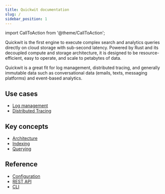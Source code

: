 ```yaml
---
title: Quickwit documentation
slug: /
sidebar_position: 1
---
```


import CallToAction from '@theme/CallToAction';

Quickwit is the first engine to execute complex search and analytics queries directly on cloud storage with sub-second latency. Powered by Rust and its decoupled compute and storage architecture, it is designed to be resource-efficient, easy to operate, and scale to petabytes of data.

Quickwit is a great fit for log management, distributed tracing, and generally immutable data such as conversational data (emails, texts, messaging platforms) and event-based analytics.

<CallToAction
heading='Get started with Quickwit'
description='Get up and running in minutes and start harnessing the power of Quickwit today!'
buttontext='GET STARTED'
to='/docs/main-branch/get-started/quickstart'>
</CallToAction>

## Use cases

- [Log management](../log-management/index.md)
- [Distributed Tracing](../distributed-tracing/index.md)

## Key concepts

- [Architecture](architecture.md)
- [Indexing](concepts/indexing.md)
- [Querying](concepts/querying.md)

## Reference

- [Configuration](../configuration)
- [REST API](../reference/rest-api.md)
- [CLI](../reference/cli.md)
